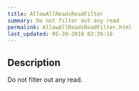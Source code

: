 ```yaml
---
title: AllowAllReadsReadFilter
summary: Do not filter out any read
permalink: AllowAllReadsReadFilter.html
last_updated: 05-39-2018 02:39:16
---
```



## Description

Do not filter out any read.

